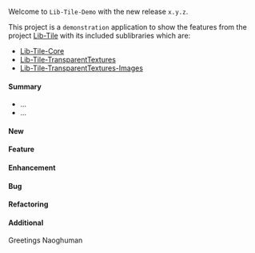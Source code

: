 Welcome to `Lib-Tile-Demo` with the new release `x.y.z`.

This project is a `demonstration` application to show the features from the 
project [Lib-Tile] with its included sublibraries which are:
* [Lib-Tile-Core]
* [Lib-Tile-TransparentTextures]
* [Lib-Tile-TransparentTextures-Images]


#### Summary
* ...
* ...



#### New



#### Feature



#### Enhancement



#### Bug



#### Refactoring



#### Additional



Greetings
Naoghuman



[//]: # (Issues which will be integrated in this release)



[//]: # (Links)
[Lib-Tile]:https://github.com/Naoghuman/lib-tile
[Lib-Tile-Core]:https://github.com/Naoghuman/lib-tile/blob/master/Lib-Tile-Core
[Lib-Tile-Demo]:https://github.com/Naoghuman/lib-tile-demo
[Lib-Tile-TransparentTextures]:https://github.com/Naoghuman/lib-tile/tree/master/Lib-Tile-TransparentTextures
[Lib-Tile-TransparentTextures-Images]:https://github.com/Naoghuman/lib-tile/blob/master/Lib-Tile-TransparentTextures-Images

